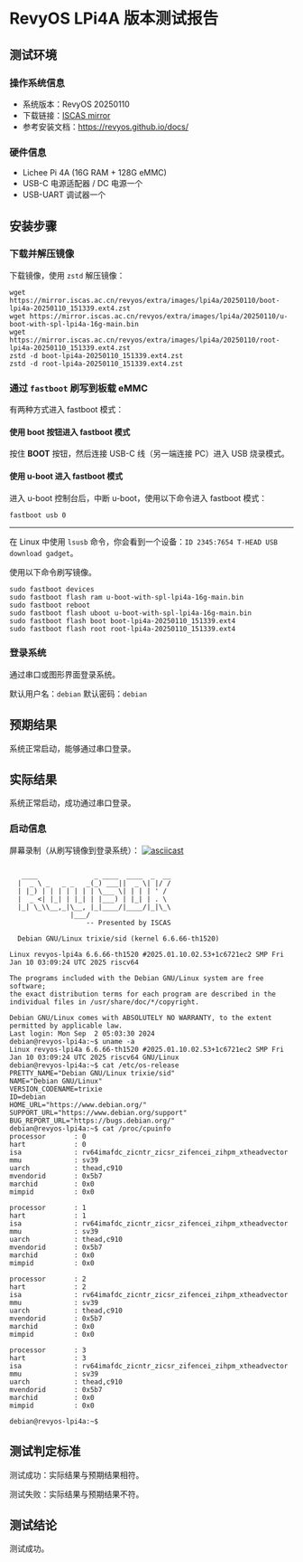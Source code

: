 # RevyOS LPi4A 版本测试报告

## 测试环境

### 操作系统信息

- 系统版本：RevyOS 20250110
- 下载链接：[ISCAS mirror](https://mirror.iscas.ac.cn/revyos/extra/images/lpi4a/)
- 参考安装文档：https://revyos.github.io/docs/

### 硬件信息

- Lichee Pi 4A (16G RAM + 128G eMMC)
- USB-C 电源适配器 / DC 电源一个
- USB-UART 调试器一个

## 安装步骤

### 下载并解压镜像

下载镜像，使用 `zstd` 解压镜像：

```shell
wget https://mirror.iscas.ac.cn/revyos/extra/images/lpi4a/20250110/boot-lpi4a-20250110_151339.ext4.zst
wget https://mirror.iscas.ac.cn/revyos/extra/images/lpi4a/20250110/u-boot-with-spl-lpi4a-16g-main.bin
wget https://mirror.iscas.ac.cn/revyos/extra/images/lpi4a/20250110/root-lpi4a-20250110_151339.ext4.zst
zstd -d boot-lpi4a-20250110_151339.ext4.zst
zstd -d root-lpi4a-20250110_151339.ext4.zst
```

### 通过 `fastboot` 刷写到板载 eMMC

有两种方式进入 fastboot 模式：

#### 使用 boot 按钮进入 fastboot 模式

按住 **BOOT** 按钮，然后连接 USB-C 线（另一端连接 PC）进入 USB 烧录模式。

#### 使用 u-boot 进入 fastboot 模式

进入 u-boot 控制台后，中断 u-boot，使用以下命令进入 fastboot 模式：

```shell
fastboot usb 0
```

---

在 Linux 中使用 `lsusb` 命令，你会看到一个设备：`ID 2345:7654 T-HEAD USB download gadget`。

使用以下命令刷写镜像。

```shell
sudo fastboot devices
sudo fastboot flash ram u-boot-with-spl-lpi4a-16g-main.bin
sudo fastboot reboot
sudo fastboot flash uboot u-boot-with-spl-lpi4a-16g-main.bin
sudo fastboot flash boot boot-lpi4a-20250110_151339.ext4
sudo fastboot flash root root-lpi4a-20250110_151339.ext4
```

### 登录系统

通过串口或图形界面登录系统。

默认用户名：`debian`
默认密码：`debian`

## 预期结果

系统正常启动，能够通过串口登录。

## 实际结果

系统正常启动，成功通过串口登录。

### 启动信息

屏幕录制（从刷写镜像到登录系统）：
[![asciicast](https://asciinema.org/a/4kw9rznzmMGsEdD2lSqJOSm3h.svg)](https://asciinema.org/a/4kw9rznzmMGsEdD2lSqJOSm3h)

```log

   ____              _ ____  ____  _  __
  |  _ \ _   _ _   _(_) ___||  _ \| |/ /
  | |_) | | | | | | | \___ \| | | | ' / 
  |  _ <| |_| | |_| | |___) | |_| | . \ 
  |_| \_\\__,_|\__, |_|____/|____/|_|\_\
               |___/                    
                   -- Presented by ISCAS

  Debian GNU/Linux trixie/sid (kernel 6.6.66-th1520)

Linux revyos-lpi4a 6.6.66-th1520 #2025.01.10.02.53+1c6721ec2 SMP Fri Jan 10 03:09:24 UTC 2025 riscv64

The programs included with the Debian GNU/Linux system are free software;
the exact distribution terms for each program are described in the
individual files in /usr/share/doc/*/copyright.

Debian GNU/Linux comes with ABSOLUTELY NO WARRANTY, to the extent
permitted by applicable law.
Last login: Mon Sep  2 05:03:30 2024
debian@revyos-lpi4a:~$ uname -a
Linux revyos-lpi4a 6.6.66-th1520 #2025.01.10.02.53+1c6721ec2 SMP Fri Jan 10 03:09:24 UTC 2025 riscv64 GNU/Linux
debian@revyos-lpi4a:~$ cat /etc/os-release 
PRETTY_NAME="Debian GNU/Linux trixie/sid"
NAME="Debian GNU/Linux"
VERSION_CODENAME=trixie
ID=debian
HOME_URL="https://www.debian.org/"
SUPPORT_URL="https://www.debian.org/support"
BUG_REPORT_URL="https://bugs.debian.org/"
debian@revyos-lpi4a:~$ cat /proc/cpuinfo 
processor       : 0
hart            : 0
isa             : rv64imafdc_zicntr_zicsr_zifencei_zihpm_xtheadvector
mmu             : sv39
uarch           : thead,c910
mvendorid       : 0x5b7
marchid         : 0x0
mimpid          : 0x0

processor       : 1
hart            : 1
isa             : rv64imafdc_zicntr_zicsr_zifencei_zihpm_xtheadvector
mmu             : sv39
uarch           : thead,c910
mvendorid       : 0x5b7
marchid         : 0x0
mimpid          : 0x0

processor       : 2
hart            : 2
isa             : rv64imafdc_zicntr_zicsr_zifencei_zihpm_xtheadvector
mmu             : sv39
uarch           : thead,c910
mvendorid       : 0x5b7
marchid         : 0x0
mimpid          : 0x0

processor       : 3
hart            : 3
isa             : rv64imafdc_zicntr_zicsr_zifencei_zihpm_xtheadvector
mmu             : sv39
uarch           : thead,c910
mvendorid       : 0x5b7
marchid         : 0x0
mimpid          : 0x0

debian@revyos-lpi4a:~$  
```

## 测试判定标准

测试成功：实际结果与预期结果相符。

测试失败：实际结果与预期结果不符。

## 测试结论

测试成功。
